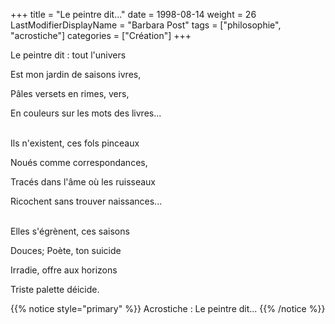 +++
title = "Le peintre dit..."
date = 1998-08-14
weight = 26
LastModifierDisplayName = "Barbara Post"
tags = ["philosophie", "acrostiche"]
categories = ["Création"]
+++

Le peintre dit : tout l'univers

Est mon jardin de saisons ivres,

Pâles versets en rimes, vers,

En couleurs sur les mots des livres...

 \
Ils n'existent, ces fols pinceaux

Noués comme correspondances,

Tracés dans l'âme où les ruisseaux

Ricochent sans trouver naissances...

 \
Elles s'égrènent, ces saisons

Douces; Poète, ton suicide

Irradie, offre aux horizons

Triste palette déicide.

{{% notice style="primary" %}}
Acrostiche : Le peintre dit...
{{% /notice %}}
